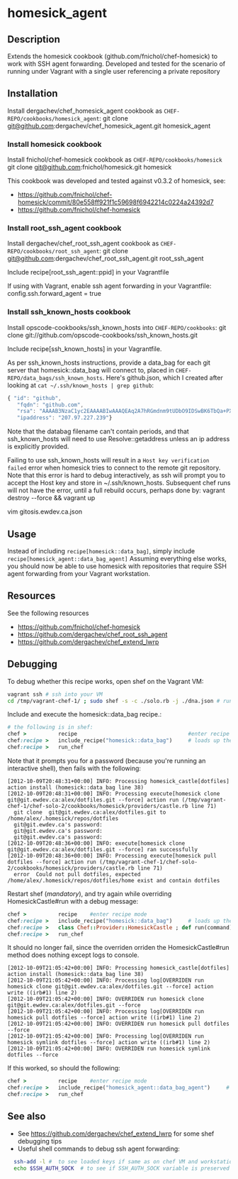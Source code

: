 # homesick_agent

## Description

Extends the homesick cookbook (github.com/fnichol/chef-homesick) to work with
SSH agent forwarding.  Developed and tested for the scenario of running under
Vagrant with a single user referencing a private repository

## Installation

Install dergachev/chef_homesick_agent cookbook as `CHEF-REPO/cookbooks/homesick_agent`:
    git clone git@github.com:dergachev/chef_homesick_agent.git homesick_agent 

### Install homesick cookbook

Install fnichol/chef-homesick cookbook as `CHEF-REPO/cookbooks/homesick` 
    git clone git@github.com:fnichol/homesick.git homesick

This cookbook was developed and tested against v0.3.2 of homesick, see:
* https://github.com/fnichol/chef-homesick/commit/80e558ff921f1c59698f6942214c0224a24392d7
* https://github.com/fnichol/chef-homesick

### Install root_ssh_agent cookbook

Install dergachev/chef_root_ssh_agent cookbook as `CHEF-REPO/cookbooks/root_ssh_agent`:
    git clone git@github.com:dergachev/chef_root_ssh_agent.git root_ssh_agent

Include recipe[root_ssh_agent::ppid] in your Vagrantfile

If using with Vagrant, enable ssh agent forwarding in your Vagrantfile:
    config.ssh.forward_agent = true

### Install ssh_known_hosts cookbook

Install opscode-cookbooks/ssh_known_hosts into `CHEF-REPO/cookbooks`:
    git clone git://github.com/opscode-cookbooks/ssh_known_hosts.git

Include recipe[ssh_known_hosts] in your Vagrantfile.

As per ssh_known_hosts instructions, provide a data_bag for each git server
that homesick::data_bag will connect to, placed in `CHEF-REPO/data_bags/ssh_known_hosts`.
Here's github.json, which I created after looking at `cat ~/.ssh/known_hosts | grep github`:

```js
{ "id": "github",
   "fqdn": "github.com",
   "rsa": "AAAAB3NzaC1yc2EAAAABIwAAAQEAq2A7hRGmdnm9tUDbO9IDSwBK6TbQa+PXYPCPy6rbTrTtw7PHkccKrpp0yVhp5HdEIcKr6pLlVDBfOLX9QUsyCOV0wzfjIJNlGEYsdlLJizHhbn2mUjvSAHQqZETYP81eFzLQNnPHt4EVVUh7VfDESU84Kez D5QlWpXLmvU31/yMf+Se8xhHTvKSCZIFImWwoG6mbUoWf9nzpIoaSjB+weqqUUmpaaasXVal72J+UX2B+2RPW3RcT0eOzQgqlJL3RKrTJvdsjE3JEAvGq3lGHSZXy28G3skua2SmVi/w4yCE6gbODqnTWlg7+wC604ydGXA8VJiS5ap43JXiUFFAaQ==",
   "ipaddress": "207.97.227.239"}
```

Note that the databag filename can't contain periods, and that ssh_known_hosts
will need to use Resolve::getaddress unless an ip address is explicitly
provided.

Failing to use ssh_known_hosts will result in a `Host key verification failed`
error when homesick tries to connect to the remote git repository.  Note that
this error is hard to debug interactively, as ssh will prompt you to accept
the Host key and store in ~/.ssh/known_hosts. Subsequent chef runs will not
have the error, until a full rebuild occurs, perhaps done by:
    vagrant destroy --force && vagrant up

  vim gitosis.ewdev.ca.json

 

## Usage

Instead of including `recipe[homesick::data_bag]`, simply include
`recipe[homesick_agent::data_bag_agent]` Assuming everything else works, you
should now be able to use homesick with repositories that require SSH agent
forwarding from your Vagrant workstation.


## Resources

See the following resources
* https://github.com/fnichol/chef-homesick
* https://github.com/dergachev/chef_root_ssh_agent
* https://github.com/dergachev/chef_extend_lwrp

## Debugging

To debug whether this recipe works, open shef on the Vagrant VM:
```bash
vagrant ssh # ssh into your VM
cd /tmp/vagrant-chef-1/ ; sudo shef -s -c ./solo.rb -j ./dna.json # run vagrant
```

Include and execute the homesick::data_bag recipe.:
```ruby 
# the following is in shef:
chef >          recipe                                   #enter recipe mode
chef:recipe >   include_recipe("homesick::data_bag")     # loads up the recipe
chef:recipe >   run_chef
```

Note that it prompts you for a password (because you're running an interactive shell), then fails with the following:
```
[2012-10-09T20:48:31+00:00] INFO: Processing homesick_castle[dotfiles] action install (homesick::data_bag line 38)
[2012-10-09T20:48:31+00:00] INFO: Processing execute[homesick clone git@git.ewdev.ca:alex/dotfiles.git --force] action run (/tmp/vagrant-chef-1/chef-solo-2/cookbooks/homesick/providers/castle.rb line 71)
  git clone  git@git.ewdev.ca:alex/dotfiles.git to /home/alex/.homesick/repos/dotfiles
  git@git.ewdev.ca's password: 
  git@git.ewdev.ca's password: 
  git@git.ewdev.ca's password: 
[2012-10-09T20:48:36+00:00] INFO: execute[homesick clone git@git.ewdev.ca:alex/dotfiles.git --force] ran successfully
[2012-10-09T20:48:36+00:00] INFO: Processing execute[homesick pull dotfiles --force] action run (/tmp/vagrant-chef-1/chef-solo-2/cookbooks/homesick/providers/castle.rb line 71)
  error  Could not pull dotfiles, expected /home/alex/.homesick/repos/dotfiles/home exist and contain dotfiles
```

Restart shef (*mandatory*), and try again while overriding HomesickCastle#run
with a debug message: 
```ruby
chef >          recipe    #enter recipe mode
chef:recipe >   include_recipe("homesick::data_bag")     # loads up the recipe
chef:recipe >   class Chef::Provider::HomesickCastle ; def run(command) ; log("OVERRIDEN run " + command)  ; end ; end
chef:recipe >   run_chef 
```

It should no longer fail, since the overriden orriden the HomesickCastle#run 
method does nothing except logs to console.

```
[2012-10-09T21:05:42+00:00] INFO: Processing homesick_castle[dotfiles] action install (homesick::data_bag line 38)
[2012-10-09T21:05:42+00:00] INFO: Processing log[OVERRIDEN run homesick clone git@git.ewdev.ca:alex/dotfiles.git --force] action write ((irb#1) line 2)
[2012-10-09T21:05:42+00:00] INFO: OVERRIDEN run homesick clone git@git.ewdev.ca:alex/dotfiles.git --force
[2012-10-09T21:05:42+00:00] INFO: Processing log[OVERRIDEN run homesick pull dotfiles --force] action write ((irb#1) line 2)
[2012-10-09T21:05:42+00:00] INFO: OVERRIDEN run homesick pull dotfiles --force
[2012-10-09T21:05:42+00:00] INFO: Processing log[OVERRIDEN run homesick symlink dotfiles --force] action write ((irb#1) line 2)
[2012-10-09T21:05:42+00:00] INFO: OVERRIDEN run homesick symlink dotfiles --force
```

If this worked, so should the following:
```ruby
chef >          recipe    #enter recipe mode
chef:recipe >   include_recipe("homesick_agent::data_bag_agent")     # loads up the recipe
chef:recipe >   run_chef 
```

## See also 

* See https://github.com/dergachev/chef_extend_lwrp for some shef debugging tips
* Useful shell commands to debug ssh agent forwarding:
```bash
  ssh-add -l #  to see loaded keys if same as on chef VM and workstation
  echo $SSH_AUTH_SOCK  # to see if SSH_AUTH_SOCK variable is preserved when chef-solo runs
```


